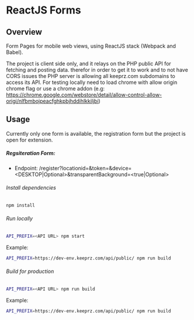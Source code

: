 # ReactJS Forms

## Overview
Form Pages for mobile web views, using ReactJS stack (Webpack and Babel).

The project is client side only, and it relays on the PHP public API for fetching and posting data. therefor in order to get it to work and to not have CORS issues the PHP server is allowing all keeprz.com subdomains to access its API.
For testing locally need to load chrome with allow origin chrome flag or use a chrome addon (e.g: https://chrome.google.com/webstore/detail/allow-control-allow-origi/nlfbmbojpeacfghkpbjhddihlkkiljbi)

## Usage
Currently only one form is available, the registration form but the project is open for extension.

##### Regsiteration Form:
- Endpoint: <HOSTNAME>/register?locationid=<LOCATIONID>&token=<TOKEN>&device=<DESKTOP|Optional>&transparentBackground=<true|Optional>


###### Install dependencies
```sh
npm install
```

###### Run locally
```sh
API_PREFIX=<API URL> npm start
```
Example:
```sh
API_PREFIX=https://dev-env.keeprz.com/api/public/ npm run build
```

###### Build for production
```sh
API_PREFIX=<API URL> npm run build
```
Example:
```sh
API_PREFIX=https://dev-env.keeprz.com/api/public/ npm run build
```
